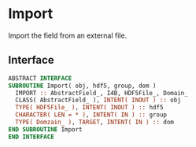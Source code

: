 # Import

Import the field from an external file.

## Interface

```fortran
ABSTRACT INTERFACE
SUBROUTINE Import( obj, hdf5, group, dom )
  IMPORT :: AbstractField_, I4B, HDF5File_, Domain_
  CLASS( AbstractField_ ), INTENT( INOUT ) :: obj
  TYPE( HDF5File_ ), INTENT( INOUT ) :: hdf5
  CHARACTER( LEN = * ), INTENT( IN ) :: group
  TYPE( Domzain_ ), TARGET, INTENT( IN ) :: dom
END SUBROUTINE Import
END INTERFACE
```



